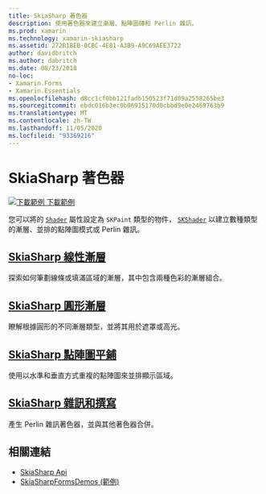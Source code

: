 ```yaml
---
title: SkiaSharp 著色器
description: 使用著色器來建立漸層、點陣圖磚和 Perlin 雜訊。
ms.prod: xamarin
ms.technology: xamarin-skiasharp
ms.assetid: 272B1BEB-0CBC-4E81-A3B9-A9C69AEE3722
author: davidbritch
ms.author: dabritch
ms.date: 08/23/2018
no-loc:
- Xamarin.Forms
- Xamarin.Essentials
ms.openlocfilehash: d8cc1cf0bb121fadb150523f71d09a2558265be3
ms.sourcegitcommit: ebdc016b3ec0b06915170d0cbbd9e0e2469763b9
ms.translationtype: MT
ms.contentlocale: zh-TW
ms.lasthandoff: 11/05/2020
ms.locfileid: "93369216"
---
```

# <a name="skiasharp-shaders"></a>SkiaSharp 著色器

[![下載範例](~/media/shared/download.png) 下載範例](/samples/xamarin/xamarin-forms-samples/skiasharpforms-demos)

您可以將的 [`Shader`](xref:SkiaSharp.SKPaint.Shader) 屬性設定為 `SKPaint` 類型的物件， [`SKShader`](xref:SkiaSharp.SKShader) 以建立數種類型的漸層、並排的點陣圖模式或 Perlin 雜訊。

## <a name="the-skiasharp-linear-gradient"></a>[SkiaSharp 線性漸層](linear-gradient.md)

探索如何筆劃線條或填滿區域的漸層，其中包含兩種色彩的漸層組合。

## <a name="skiasharp-circular-gradients"></a>[SkiaSharp 圓形漸層](circular-gradients.md)

瞭解根據圓形的不同漸層類型，並將其用於遮罩或高光。

## <a name="skiasharp-bitmap-tiling"></a>[SkiaSharp 點陣圖平鋪](bitmap-tiling.md)

使用以水準和垂直方式重複的點陣圖來並排顯示區域。

## <a name="skiasharp-noise-and-composing"></a>[SkiaSharp 雜訊和撰寫](noise.md)

產生 Perlin 雜訊著色器，並與其他著色器合併。

## <a name="related-links"></a>相關連結

- [SkiaSharp Api](/dotnet/api/skiasharp)
- [SkiaSharpFormsDemos (範例) ](/samples/xamarin/xamarin-forms-samples/skiasharpforms-demos)